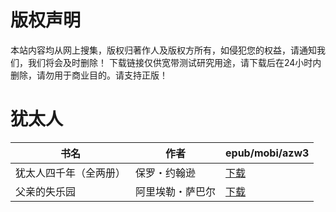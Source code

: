 # 版权声明

本站内容均从网上搜集，版权归著作人及版权方所有，如侵犯您的权益，请通知我们，我们将会及时删除！ 下载链接仅供宽带测试研究用途，请下载后在24小时内删除，请勿用于商业目的。请支持正版！

# 犹太人

| 书名 | 作者 | epub/mobi/azw3 |
| --- | --- | --- |
| 犹太人四千年（全两册） | 保罗・约翰逊 | [下载](https://url89.ctfile.com/f/31084289-1375509034-47ac0b?p=8866) |
| 父亲的失乐园 |  阿里埃勒・萨巴尔 | [下载](https://url89.ctfile.com/f/31084289-1357015570-3dfb57?p=8866) |
